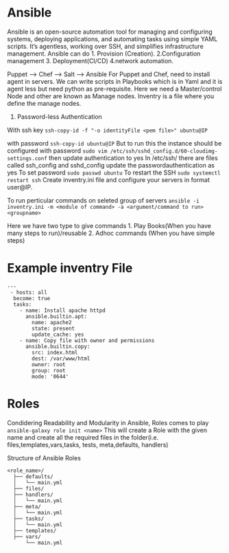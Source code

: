 # Ansible
Ansible is an open-source automation tool for managing and configuring systems, deploying applications, and automating tasks using simple YAML scripts. It’s agentless, working over SSH, and simplifies infrastructure management.
Ansible can do 1. Provision (Creation). 2.Configuration management 3. Deployment(CI/CD) 4.network automation.

Puppet --> Chef --> Salt --> Ansible
For Puppet and Chef, need to install agent in servers.
We can write scripts in Playbooks which is in Yaml and it is agent less but need python as pre-requisite.
Here we need a Master/control Node and other are known as Manage nodes.
Inventry is a file where you define the manage nodes.

1. Password-less Authentication 

 With ssh key ```ssh-copy-id -f "-o identityFile <pem file>" ubuntu@IP```

with password ```ssh-copy-id ubuntu@IP```
But to run this the instance should be configured with password 
```sudo vim /etc/ssh/sshd_config.d/60-cloudimg-settings.conf```
then update authentication to yes 
In /etc/ssh/ there are files called ssh_config and sshd_config update the passwordauthentication as yes 
To set password ```sudo passwd ubuntu```
To restart the SSH ```sudo systemctl restart ssh```
Create inventry.ini file and configure your servers in format user@IP.

To run perticular commands on seleted group of servers ```ansible -i inventry.ini -m <module of command> -a <argument/command to run> <groupname>```

Here we have two type to give commands 1. Play Books(When you have many steps to run)/reusable 2. Adhoc commands (When you have simple steps)

# Example inventry File
```
---
 - hosts: all
  become: true
  tasks:
    - name: Install apache httpd
      ansible.builtin.apt:
        name: apache2
        state: present
        update_cache: yes
    - name: Copy file with owner and permissions
      ansible.builtin.copy:
        src: index.html
        dest: /var/www/html
        owner: root
        group: root
        mode: '0644'
```
# Roles
Condidering Readability and Modularity in Ansible, Roles comes to play
```ansible-galaxy role init <name>```
This will create a Role with the given name and create all the required files in the folder(i.e. files,templates,vars,tasks, tests, meta,defaults, handlers)

Structure of Ansible Roles
```
<role_name>/
  ├── defaults/
  │   └── main.yml
  ├── files/
  ├── handlers/
  │   └── main.yml
  ├── meta/
  │   └── main.yml
  ├── tasks/
  │   └── main.yml
  ├── templates/
  ├── vars/
      └── main.yml
```


